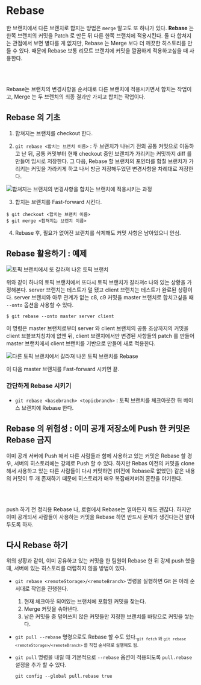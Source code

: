 # Rebase

한 브랜치에서 다른 브랜치로 합지는 방법은 `merge` 말고도 또 하나가 있다. **Rebase** 는 한쪽 브랜치의 커밋을 Patch 로 만든 뒤 다른 한쪽 브랜치에 적용시킨다. 둘 다 합쳐지는 관점에서 보면 별다를 게 없지만, Rebase 는 Merge 보다 더 깨끗한 히스토리를 만들 수 있다. 때문에 Rebase 보통 리모트 브랜치에 커밋을 깔끔하게 적용하고싶을 때 사용한다.

<br/><br/>

Rebase는 브랜치의 변경사항을 순서대로 다른 브랜치에 적용시키면서 합치는 작업이고, Merge 는 두 브랜치의 최종 결과만 가지고 합치는 작업이다.

## Rebase 의 기초

1. 합쳐지는 브랜치를 checkout 한다.

2. `git rebase <합치는 브랜치 이름>` : 두 브랜치가 나뉘기 전의 공통 커밋으로 이동하고 난 뒤, 공통 커밋부터 현재 checkout 중인 브랜치가 가리키는 커밋까지 diff 를 만들어 임시로 저장한다. 그 다음, Rebase 할 브랜치의 포인터를 합칠 브랜치가 가리키는 커밋을 가라키게 하고 나서 방금 저장해두었던 변경사항을 차례대로 저장한다.

![합쳐지는 브랜치의 변경사항을 합치는 브랜치에 적용시키는 과정](https://git-scm.com/book/en/v2/images/basic-rebase-3.png)

3. 합치는 브랜치를 Fast-forward 시킨다.

```
$ git checkout <합치는 브랜치 이름>
$ git merge <합쳐지는 브랜치 이름>
```

4. Rebase 후, 필요가 없어진 브랜치를 삭제해도 커밋 사항은 남아있으니 안심.

## Rebase 활용하기 : 예제

![토픽 브랜치에서 또 갈라져 나온 토픽 브랜치](https://git-scm.com/book/en/v2/images/interesting-rebase-1.png)

위와 같이 하나의 토픽 브랜치에서 또다시 토픽 브랜치가 갈라져c 나와 있는 상황을 가정해본다. server 브랜치는 테스트가 덜 됐고 client 브랜치는 테스트가 완료된 상황이다. server 브랜치와 아무 관계가 없는 c8, c9 커밋을 master 브랜치로 합치고싶을 때 `--onto` 옵션을 사용할 수 있다.

```
$ git rebase --onto master server client
```

이 명령은 master 브랜치로부터 server 와 client 브랜치의 공통 조상까지의 커밋을 client 브블브치칭치에 없앤 뒤, client 브랜치에서만 변경된 사항들의 patch 를 만들어 master 브랜치에서 client 브랜치를 기반으로 만들어 새로 적용한다.

![다른 토픽 브랜치에서 갈라져 나온 토픽 브랜치를 Rebase](https://git-scm.com/book/en/v2/images/interesting-rebase-2.png)

이 다음 master 브랜치를 Fast-forward 시키면 끝.

### 간단하게 Rebase 시키기

- `git rebase <basebranch> <topicbranch>` : 토픽 브랜치를 체크아웃한 뒤 베이스 브랜치에 Rebase 한다.

## Rebase 의 위험성 : 이미 공개 저장소에 Push 한 커밋은 Rebase 금지

이미 공개 서버에 Push 해서 다른 사람들과 함께 사용하고 있는 커밋은 Rebase 할 경우, 서버의 히스토리에는 강제로 Push 할 수 있다. 하지만 Rebas 이전의 커밋을 clone 해서 사용하고 있는 다른 사람들이 다시 커밋하면 (이전에 Rebase로 없앴던) 같은 내용의 커밋이 두 개 존재하기 때문에 히스토리가 매우 복잡해져버려 혼란을 야기한다.

<br/><br/>

push 하기 전 정리용 Rebase 나, 로컬에서 Rebase는 얼마든지 해도 괜찮다. 하지만 이미 공개되서 사람들이 사용하는 커밋을 Rebase 하면 반드시 문제가 생긴다는건 알아두도록 하자.

## 다시 Rebase 하기

위의 상황과 같이, 이미 공유하고 있는 커밋을 한 팀원이 Rebase 한 뒤 강제 push 했을 때, 서버에 있는 히스토리를 더럽히지 않을 방법이 있다.

- `git rebase <remoteStorage>/<remoteBranch>` 명령을 실행하면 Git 은 아래 순서대로 작업을 진행한다.

  1. 현재 체크아웃 되어있는 브랜치에 포함된 커밋을 찾는다.
  2. Merge 커밋을 솎아낸다.
  3. 남은 커밋들 중 덮어쓰지 않은 커밋들만 지정한 브랜치를 바탕으로 커밋을 쌓는다.

- `git pull --rebase` 명령으로도 Rebase 할 수도 있다.<sub>`git fetch` 와 `git rebase <remoteStorage>/<remoteBranch>` 를 직접 순서대로 실행해도 됨.</sub>
- `git pull` 명령을 내릴 때 기본적으로 `--rebase` 옵션이 적용되도록 `pull.rebase` 설정을 추가 할 수 있다.

  ```
  git config --global pull.rebase true
  ```
